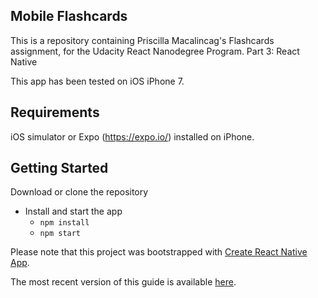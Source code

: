 ## Mobile Flashcards
This is a repository containing Priscilla Macalincag's Flashcards assignment, for the Udacity React Nanodegree Program. Part 3: React Native

This app has been tested on iOS iPhone 7.

## Requirements
iOS simulator or Expo (https://expo.io/) installed on iPhone.

## Getting Started

Download or clone the repository

* Install and start the app
    - `npm install`
    - `npm start`


Please note that this project was bootstrapped with [Create React Native App](https://github.com/react-community/create-react-native-app).

The most recent version of this guide is available [here](https://github.com/react-community/create-react-native-app/blob/master/react-native-scripts/template/README.md).
